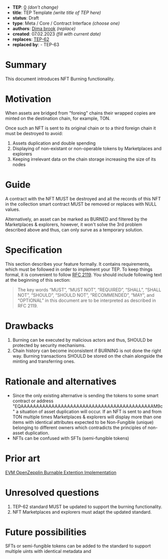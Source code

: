 - **TEP**: [0](https://github.com/ton-blockchain/TEPs/pull/0) *(don't change)*
- **title**: TEP Template *(write title of TEP here)*
- **status**: Draft
- **type**: Meta / Core / Contract Interface *(choose one)*
- **authors**: [Dima brook](https://github.com/orgs/XP-NETWORK/people/dima-brook) *(replace)*
- **created**: 07.02.2023 *(fill with current date)*
- **replaces**: [TEP-62](https://github.com/ton-blockchain/TEPs/blob/master/0000-template.md)
- **replaced by**: - TEP-63

# Summary

This document introduces NFT Burning functionality.

# Motivation

When assets are bridged from "foreing" chains their wrapped copies are minted on the destination chain, for example, TON. 

Once such an NFT is sent to its original chain or to a third foreign chain it must be destroyed  to avoid:
1. Assets duplication and double spending
2. Displaying of non-existant or non-operable tokens by Marketplaces and explorers
3. Keeping irrelevant data on the chain storage increasing the size of its nodes

# Guide

A contract with the NFT MUST be destroyed and all the records of this NFT in the collection smart contract MUST be removed or replaces with NULL values.

Alternatively, an asset can be marked as BURNED and filtered by the Marketplaces & explorers, however, it won't solve the 3rd problem described above and thus, can only surve as a temporary solution.

# Specification

This section describes your feature formally. It contains requirements, which must be followed in order to implement your TEP. To keep things formal, it is convenient to follow [RFC 2119](https://www.ietf.org/rfc/rfc2119.txt). You should include following text at the beginning of this section:

> The key words “MUST”, “MUST NOT”, “REQUIRED”, “SHALL”, “SHALL NOT”, “SHOULD”, “SHOULD NOT”, “RECOMMENDED”, “MAY”, and “OPTIONAL” in this document are to be interpreted as described in RFC 2119.

# Drawbacks

1. Burning can be executed by malicious actors and thus, SHOULD be protected by security mechanisms.
2. Chain history can become inconsistent if BURNING is not done the right way. Burning transactions SHOULD be stored on the chain alongside the minting and transferring ones.

# Rationale and alternatives
 
- Since the only existing alternative is sending the tokens to some smart contract or address "EQAAAAAAAAAAAAAAAAAAAAAAAAAAAAAAAAAAAAAAAAAAAM9c" a situation of asset duplication will occur. If an NFT is sent to and from TON multiple times Marketplaces & explorers will display more than one items with identical attributes expected to be Non-Fungible (unique) belonging to different owners which contradicts the principles of non-asset duplication.
- NFTs can be confused with SFTs (semi-fungible tokens)

# Prior art

[EVM OpenZepplin Burnable Extention Implementation](https://github.com/OpenZeppelin/openzeppelin-contracts/blob/master/contracts/token/ERC721/extensions/ERC721Burnable.sol)

# Unresolved questions

1. TEP-62 standard MUST be updated to support the burning functionality.
2. NFT Marketplaces and explorers must adapt the updated standard.

# Future possibilities

SFTs or semi-fungible tokens can be added to the standard to support multiple uints with identical metadata and 
